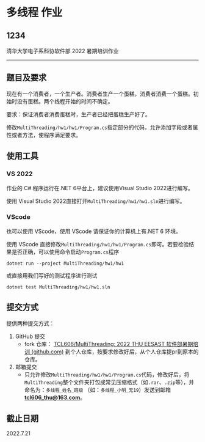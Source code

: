 # 多线程 作业
1234
---

清华大学电子系科协软件部 2022 暑期培训作业

---

## 题目及要求

现在有一个消费者，一个生产者。消费者生产一个蛋糕，消费者消费一个蛋糕。初始时没有蛋糕。两个线程开始的时间不确定。

要求：保证消费者消费蛋糕时，生产者已经把蛋糕生产好了。

修改`MultiThreading/hw1/hw1/Program.cs`指定部分的代码，允许添加字段或者属性或者方法，使程序满足要求。

## 使用工具

### VS 2022

作业的 C# 程序运行在.NET 6平台上，建议使用Visual Studio 2022进行编写。

使用 Visual Studio 2022直接打开`MultiThreading/hw1/hw1.sln`进行编写。

### VScode

也可以使用 VScode，使用 VScode 请保证你的计算机上有.NET 6 环境。

使用 VScode 直接修改`MultiThreading/hw1/hw1/Program.cs`即可。若要检验结果是否正确，可以使用命令启动`Program.cs`程序

`dotnet run --project MultiThreading/hw1/hw1`

或直接用我们写好的测试程序进行测试

`dotnet test MultiThreading/hw1/hw1.sln`

## 提交方式

提供两种提交方式：

1. GitHub 提交
   - fork 仓库： [TCL606/MultiThreading: 2022 THU EESAST 软件部暑期培训 (github.com)](https://github.com/TCL606/MultiThreading) 到个人仓库，按要求修改好后，从个人仓库提pr到原本的仓库。
2. 邮箱提交
   - 只允许修改`MultiThreading/hw1/hw1/Program.cs`代码，修改好后，将`MultiThreading`整个文件夹打包成常见压缩格式（如`.rar`、`.zip`等），并命名为：`多线程_姓名_班级` （如：`多线程_小明_无19`）发送到邮箱 **tcl606_thu@163.com**。

## 截止日期

2022.7.21
